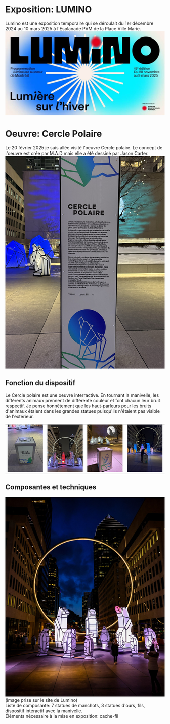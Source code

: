 # Exposition: LUMINO

Lumino est une exposition temporaire qui se déroulait du 1er décembre 2024 au 10 mars 2025 à l'Esplanade PVM de la Place Ville Marie.
![photo](media/baniere_lumino.jpg)
# Oeuvre: Cercle Polaire

Le 20 février 2025 je suis allée visité l'oeuvre Cercle polaire. Le concept de l'oeuvre est crée par M.A.D mais elle a été dessiné par Jason Carter.
![photo](media/cartel_oeuvre.jpg)
<br>

## Fonction du dispositif
Le Cercle polaire est une oeuvre interractive. En tournant la manivelle, les différents animaux prennent de différente couleur et font chacun leur bruit respectif. Je pense honnêtement que les haut-parleurs pour les bruits d'animaux étaient dans les grandes statues puisqu'ils n'étaient pas visible de l'extérieur.
<table align="center">
<tr>
<td><img src="https://github.com/del-phine8/H25_V11_inspirations_GAGNON/blob/main/LUMINO/media/dispositif_interactif.jpg"></td>
<td><img src="https://github.com/del-phine8/H25_V11_inspirations_GAGNON/blob/main/LUMINO/media/ensemble_oeuvre.jpg"></td>
<td><img src="https://github.com/del-phine8/H25_V11_inspirations_GAGNON/blob/main/LUMINO/media/dispositif_interactif_loup.jpg"></td>
<td><img src="https://github.com/del-phine8/H25_V11_inspirations_GAGNON/blob/main/LUMINO/media/animaux_couleur.jpg"></td>
</tr>
</table>

## Composantes et techniques
![photo](media/composantes_oeuvre.jpg)
<br>
(image prise sur le site de Lumino)
<br>
Liste de composante: 7 statues de manchots, 3 statues d'ours, fils, dispositif intéractif avec la manivelle.
<br>
Éléments nécessaire à la mise en exposition: cache-fil
